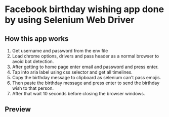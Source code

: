# Facebook birthday wishing app done by using Selenium Web Driver

<h2>How this app works</h2>
<ol>
  <li>Get username and password from the env file</li>
  <li>Load chrome options, drivers and pass header as a normal browser to avoid bot detection.</li>
  <li>After getting to home page enter email and password and press enter.</li>
  <li>Tap into aria label using css selector and get all timelines.</li>
  <li>Copy the birthday message to clipboard as selenium can't pass emojis.</li>
  <li>Then paste the birthday message and press enter to send the birthday wish to that person.</li>
  <li>After that wait 10 seconds before closing the browser windows.</li>
</ol>

<h2>Preview</h2>
<img src="">


